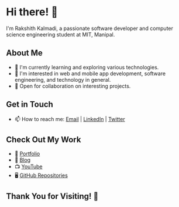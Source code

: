 # Hi there! 👋

I'm Rakshith Kalmadi, a passionate software developer and computer science engineering student at MIT, Manipal.

## About Me

- 🌱 I'm currently learning and exploring various technologies.
- 👀 I'm interested in web and mobile app development, software engineering, and technology in general.
- 💼 Open for collaboration on interesting projects.

## Get in Touch

- 📫 How to reach me: [Email](mailto:rakshithkalmadi@gmail.com) | [LinkedIn](https://www.linkedin.com/in/rakshithkalmadi/) | [Twitter](https://twitter.com/rakshithkalmadi)

## Check Out My Work

- 🔗 [Portfolio](https://site.rakshithkalmadi.live/)
- 📝 [Blog](https://towardstechnoblogs.blogspot.com/)
- 📺 [YouTube](https://www.youtube.com/channel/UCKx-2zSHoARb5PRV3JJxbZQ)
- 🖥 [GitHub Repositories](https://github.com/rakshithkalmadi)

## Thank You for Visiting! 🚀
